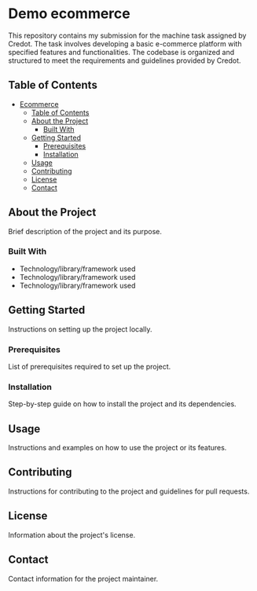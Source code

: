 # Demo ecommerce

This repository contains my submission for the machine task assigned by Credot. The task involves developing a basic e-commerce platform with specified features and functionalities. The codebase is organized and structured to meet the requirements and guidelines provided by Credot. 

## Table of Contents

- [Ecommerce](#project-title)
  - [Table of Contents](#table-of-contents)
  - [About the Project](#about-the-project)
    - [Built With](#built-with)
  - [Getting Started](#getting-started)
    - [Prerequisites](#prerequisites)
    - [Installation](#installation)
  - [Usage](#usage)
  - [Contributing](#contributing)
  - [License](#license)
  - [Contact](#contact)

## About the Project

Brief description of the project and its purpose.

### Built With

- Technology/library/framework used
- Technology/library/framework used
- Technology/library/framework used

## Getting Started

Instructions on setting up the project locally.

### Prerequisites

List of prerequisites required to set up the project.

### Installation

Step-by-step guide on how to install the project and its dependencies.

## Usage

Instructions and examples on how to use the project or its features.

## Contributing

Instructions for contributing to the project and guidelines for pull requests.

## License

Information about the project's license.

## Contact

Contact information for the project maintainer.
